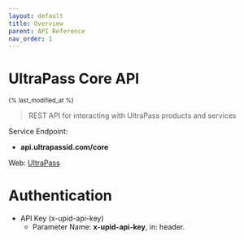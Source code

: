 ```yaml
---
layout: default
title: Overview
parent: API Reference
nav_order: 1
---
```

<h1 id="client-api">UltraPass Core API</h1>
<sub>{% last_modified_at %}</sub>

> REST API for interacting with UltraPass products and services

Service Endpoint:

* **api.ultrapassid.com/core**

Web: <a href="https://www.ultrapassid.com/">UltraPass</a> 

# Authentication

* API Key (x-upid-api-key)
    - Parameter Name: **x-upid-api-key**, in: header. 